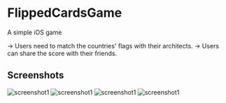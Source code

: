 # FlippedCardsGame
 A simple iOS game

-> Users need to match the countries' flags with their architects.
-> Users can share the score with their friends.

## Screenshots

![screenshot1](screenshots/1.png)
![screenshot1](screenshots/2.png)
![screenshot1](screenshots/3.png)
![screenshot1](screenshots/4.png)
